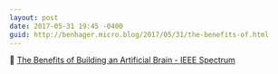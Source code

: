 ```yaml
---
layout: post
date: 2017-05-31 19:45 -0400
guid: http://benhager.micro.blog/2017/05/31/the-benefits-of.html
---
```

🔬 [The Benefits of Building an Artificial Brain - IEEE Spectrum](http://spectrum.ieee.org/computing/hardware/can-we-copy-the-brain)
